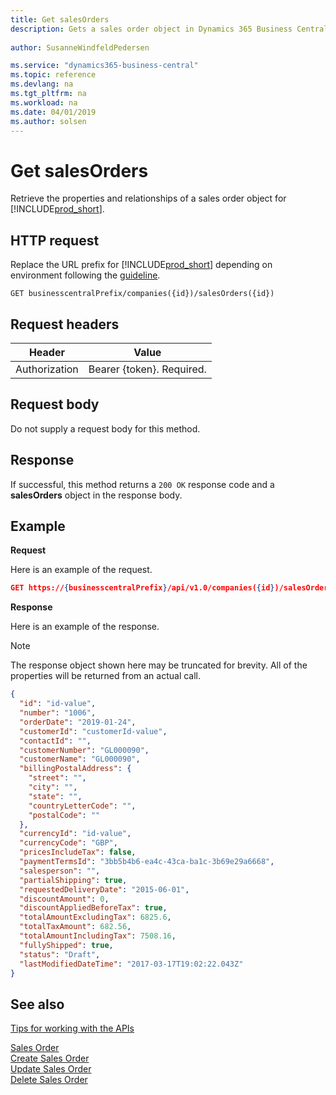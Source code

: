 ```yaml
---
title: Get salesOrders
description: Gets a sales order object in Dynamics 365 Business Central.
 
author: SusanneWindfeldPedersen

ms.service: "dynamics365-business-central"
ms.topic: reference
ms.devlang: na
ms.tgt_pltfrm: na
ms.workload: na
ms.date: 04/01/2019
ms.author: solsen
---
```


# Get salesOrders
Retrieve the properties and relationships of a sales order object for [!INCLUDE[prod_short](../../../includes/prod_short.md)].

## HTTP request
Replace the URL prefix for [!INCLUDE[prod_short](../../../includes/prod_short.md)] depending on environment following the [guideline](../../v1.0/endpoints-apis-for-dynamics.md).

```
GET businesscentralPrefix/companies({id})/salesOrders({id})
```

## Request headers

|Header|Value|
|------|-----|
|Authorization  |Bearer {token}. Required. |

## Request body
Do not supply a request body for this method.

## Response
If successful, this method returns a ```200 OK``` response code and a **salesOrders** object in the response body.

## Example

**Request**

Here is an example of the request.
```json
GET https://{businesscentralPrefix}/api/v1.0/companies({id})/salesOrders({id})
```

**Response**

Here is an example of the response. 

> [!NOTE]  
>   The response object shown here may be truncated for brevity. All of the properties will be returned from an actual call.

```json
{
  "id": "id-value",
  "number": "1006",
  "orderDate": "2019-01-24",
  "customerId": "customerId-value",
  "contactId": "",
  "customerNumber": "GL000090",
  "customerName": "GL000090",
  "billingPostalAddress": {
    "street": "",
    "city": "",
    "state": "",
    "countryLetterCode": "",
    "postalCode": ""
  },
  "currencyId": "id-value",
  "currencyCode": "GBP",
  "pricesIncludeTax": false,
  "paymentTermsId": "3bb5b4b6-ea4c-43ca-ba1c-3b69e29a6668",
  "salesperson": "",
  "partialShipping": true,
  "requestedDeliveryDate": "2015-06-01",
  "discountAmount": 0,
  "discountAppliedBeforeTax": true,
  "totalAmountExcludingTax": 6825.6,
  "totalTaxAmount": 682.56,
  "totalAmountIncludingTax": 7508.16,
  "fullyShipped": true,
  "status": "Draft",
  "lastModifiedDateTime": "2017-03-17T19:02:22.043Z"
}
```

## See also
[Tips for working with the APIs](../../../developer/devenv-connect-apps-tips.md)  

[Sales Order](../resources/dynamics_salesorder.md)  
[Create Sales Order](../api/dynamics_create_salesorder.md)  
[Update Sales Order](../api/dynamics_salesorder_update.md)  
[Delete Sales Order](../api/dynamics_salesorder_delete.md)  